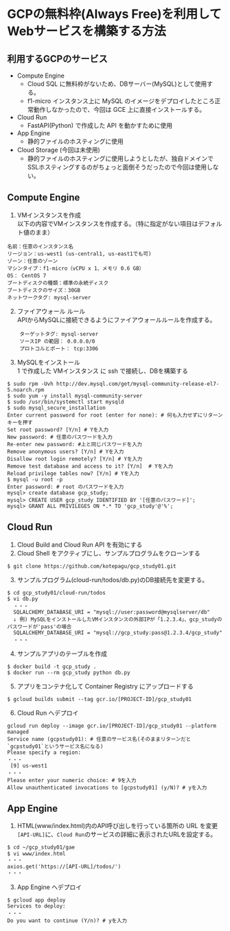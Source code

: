 # GCPの無料枠(Always Free)を利用してWebサービスを構築する方法
## 利用するGCPのサービス
- Compute Engine 
  - Cloud SQL に無料枠がないため、DBサーバー(MySQL)として使用する。
  - f1-micro インスタンス上に MySQL のイメージをデプロイしたところ正常動作しなかったので、今回は GCE 上に直接インストールする。
- Cloud Run
  - FastAPI(Python) で作成した API を動かすために使用
- App Engine
  - 静的ファイルのホスティングに使用
- Cloud Storage (今回は未使用)
  - 静的ファイルのホスティングに使用しようとしたが、独自ドメインでSSLホスティングするのがちょっと面倒そうだったので今回は使用しない。

## Compute Engine
1. VMインスタンスを作成  
以下の内容でVMインスタンスを作成する。（特に指定がない項目はデフォルト値のまま）
```
名前：任意のインスタンス名
リージョン：us-west1 (us-central1, us-east1でも可)  
ゾーン：任意のゾーン
マシンタイプ：f1-micro（vCPU x 1、メモリ 0.6 GB）  
OS： CentOS 7  
ブートディスクの種類：標準の永続ディスク  
ブートディスクのサイズ：30GB  
ネットワークタグ: mysql-server
```

2. ファイアウォール ルール  
APIからMySQLに接続できるようにファイアウォールルールを作成する。
```
    ターゲットタグ: mysql-server  
    ソースIP の範囲： 0.0.0.0/0  
    プロトコルとポート： tcp:3306
```

3. MySQLをインストール  
1 で作成した VMインスタンス に ssh で接続し、DBを構築する
```
$ sudo rpm -Uvh http://dev.mysql.com/get/mysql-community-release-el7-5.noarch.rpm
$ sudo yum -y install mysql-community-server
$ sudo /usr/bin/systemctl start mysqld
$ sudo mysql_secure_installation
Enter current password for root (enter for none): # 何も入力せずにリターンキーを押す
Set root password? [Y/n] # Yを入力
New password: # 任意のパスワードを入力
Re-enter new password: #上と同じパスワードを入力
Remove anonymous users? [Y/n] # Yを入力
Disallow root login remotely? [Y/n] # Yを入力
Remove test database and access to it? [Y/n]  # Yを入力
Reload privilege tables now? [Y/n] # Yを入力
$ mysql -u root -p
Enter password: # root のパスワードを入力 
mysql> create database gcp_study;
mysql> CREATE USER gcp_study IDENTIFIED BY '[任意のパスワード]';
mysql> GRANT ALL PRIVILEGES ON *.* TO 'gcp_study'@'%';
```

## Cloud Run
1. Cloud Build and Cloud Run API を有効にする
2. Cloud Shell をアクティブにし、サンプルプログラムをクローンする
```
$ git clone https://github.com/kotepagu/gcp_study01.git
```
3. サンプルプログラム(cloud-run/todos/db.py)のDB接続先を変更する。
```
$ cd gcp_study01/cloud-run/todos
$ vi db.py
  ・・・
  SQLALCHEMY_DATABASE_URI = "mysql://user:password@mysqlserver/db"
  ↓ 例) MySQLをインストールしたVMインスタンスの外部IPが「1.2.3.4」、gcp_studyのパスワードが'pass'の場合
  SQLALCHEMY_DATABASE_URI = "mysql://gcp_study:pass@1.2.3.4/gcp_study"
  ・・・
```
4. サンプルアプリのテーブルを作成
```
$ docker build -t gcp_study .
$ docker run --rm gcp_study python db.py
```
5. アプリをコンテナ化して Container Registry にアップロードする
```
$ gcloud builds submit --tag gcr.io/[PROJECT-ID]/gcp_study01
```
6. Cloud Run へデプロイ
```
gcloud run deploy --image gcr.io/[PROJECT-ID]/gcp_study01 --platform managed
Service name (gcpstudy01): # 任意のサービス名(そのままリターンだと`gcpstudy01`というサービス名になる)
Please specify a region:
・・・
 [9] us-west1
・・・
Please enter your numeric choice: # 9を入力
Allow unauthenticated invocations to [gcpstudy01] (y/N)? # yを入力
```

## App Engine
1. HTML(www/index.html)内のAPI呼び出しを行っている箇所の URL を変更  
`[API-URL]`に、`Cloud Run`のサービスの詳細に表示されたURLを設定する。
```html:index.html
$ cd ~/gcp_study01/gae
$ vi www/index.html
・・・
axios.get('https://[API-URL]/todos/')
・・・
```
3. App Engine へデプロイ
```
$ gcloud app deploy
Services to deploy:
・・・
Do you want to continue (Y/n)? # yを入力

```